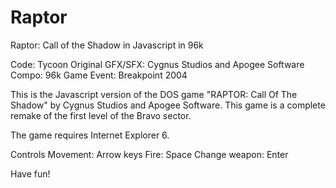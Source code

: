 Raptor
======

Raptor: Call of the Shadow in Javascript in 96k

Code:             Tycoon
Original GFX/SFX: Cygnus Studios and Apogee Software
Compo:            96k Game
Event:            Breakpoint 2004

This is the Javascript version of the DOS game "RAPTOR: Call Of The Shadow" by 
Cygnus Studios and Apogee Software. This game is a complete remake of the first
level of the Bravo sector.

The game requires Internet Explorer 6.

Controls
Movement:         Arrow keys
Fire:             Space
Change weapon:    Enter

Have fun!
